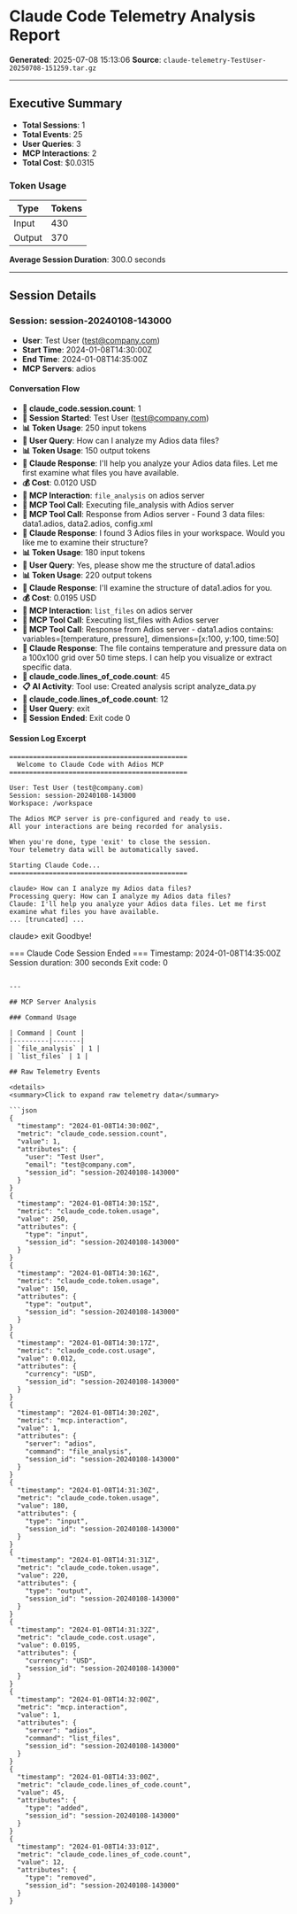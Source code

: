 # Claude Code Telemetry Analysis Report

**Generated**: 2025-07-08 15:13:06
**Source**: `claude-telemetry-TestUser-20250708-151259.tar.gz`

---

## Executive Summary

- **Total Sessions**: 1
- **Total Events**: 25
- **User Queries**: 3
- **MCP Interactions**: 2
- **Total Cost**: $0.0315

### Token Usage

| Type | Tokens |
|------|--------|
| Input | 430 |
| Output | 370 |

**Average Session Duration**: 300.0 seconds

---

## Session Details

### Session: session-20240108-143000

- **User**: Test User (test@company.com)
- **Start Time**: 2024-01-08T14:30:00Z
- **End Time**: 2024-01-08T14:35:00Z
- **MCP Servers**: adios

#### Conversation Flow

- **📌 claude_code.session.count**: 1
- **🚀 Session Started**: Test User (test@company.com)
- **📊 Token Usage**: 250 input tokens
- **🧑 User Query**: How can I analyze my Adios data files?
- **📊 Token Usage**: 150 output tokens
- **🤖 Claude Response**: I'll help you analyze your Adios data files. Let me first examine what files you have available.
- **💰 Cost**: 0.0120 USD
- **🔧 MCP Interaction**: `file_analysis` on adios server
- **🔧 MCP Tool Call**: Executing file_analysis with Adios server
- **🔧 MCP Tool Call**: Response from Adios server - Found 3 data files: data1.adios, data2.adios, config.xml
- **🤖 Claude Response**: I found 3 Adios files in your workspace. Would you like me to examine their structure?
- **📊 Token Usage**: 180 input tokens
- **🧑 User Query**: Yes, please show me the structure of data1.adios
- **📊 Token Usage**: 220 output tokens
- **🤖 Claude Response**: I'll examine the structure of data1.adios for you.
- **💰 Cost**: 0.0195 USD
- **🔧 MCP Interaction**: `list_files` on adios server
- **🔧 MCP Tool Call**: Executing list_files with Adios server
- **🔧 MCP Tool Call**: Response from Adios server - data1.adios contains: variables=[temperature, pressure], dimensions=[x:100, y:100, time:50]
- **🤖 Claude Response**: The file contains temperature and pressure data on a 100x100 grid over 50 time steps. I can help you visualize or extract specific data.
- **📌 claude_code.lines_of_code.count**: 45
- **📋 AI Activity**: Tool use: Created analysis script analyze_data.py
- **📌 claude_code.lines_of_code.count**: 12
- **🧑 User Query**: exit
- **🏁 Session Ended**: Exit code 0

#### Session Log Excerpt

```
=============================================
  Welcome to Claude Code with Adios MCP
=============================================

User: Test User (test@company.com)
Session: session-20240108-143000
Workspace: /workspace

The Adios MCP server is pre-configured and ready to use.
All your interactions are being recorded for analysis.

When you're done, type 'exit' to close the session.
Your telemetry data will be automatically saved.

Starting Claude Code...
=============================================

claude> How can I analyze my Adios data files?
Processing query: How can I analyze my Adios data files?
Claude: I'll help you analyze your Adios data files. Let me first examine what files you have available.
... [truncated] ...
```

claude> exit
Goodbye!

=== Claude Code Session Ended ===
Timestamp: 2024-01-08T14:35:00Z
Session duration: 300 seconds
Exit code: 0

```

---

## MCP Server Analysis

### Command Usage

| Command | Count |
|---------|-------|
| `file_analysis` | 1 |
| `list_files` | 1 |

## Raw Telemetry Events

<details>
<summary>Click to expand raw telemetry data</summary>

```json
{
  "timestamp": "2024-01-08T14:30:00Z",
  "metric": "claude_code.session.count",
  "value": 1,
  "attributes": {
    "user": "Test User",
    "email": "test@company.com",
    "session_id": "session-20240108-143000"
  }
}
{
  "timestamp": "2024-01-08T14:30:15Z",
  "metric": "claude_code.token.usage",
  "value": 250,
  "attributes": {
    "type": "input",
    "session_id": "session-20240108-143000"
  }
}
{
  "timestamp": "2024-01-08T14:30:16Z",
  "metric": "claude_code.token.usage",
  "value": 150,
  "attributes": {
    "type": "output",
    "session_id": "session-20240108-143000"
  }
}
{
  "timestamp": "2024-01-08T14:30:17Z",
  "metric": "claude_code.cost.usage",
  "value": 0.012,
  "attributes": {
    "currency": "USD",
    "session_id": "session-20240108-143000"
  }
}
{
  "timestamp": "2024-01-08T14:30:20Z",
  "metric": "mcp.interaction",
  "value": 1,
  "attributes": {
    "server": "adios",
    "command": "file_analysis",
    "session_id": "session-20240108-143000"
  }
}
{
  "timestamp": "2024-01-08T14:31:30Z",
  "metric": "claude_code.token.usage",
  "value": 180,
  "attributes": {
    "type": "input",
    "session_id": "session-20240108-143000"
  }
}
{
  "timestamp": "2024-01-08T14:31:31Z",
  "metric": "claude_code.token.usage",
  "value": 220,
  "attributes": {
    "type": "output",
    "session_id": "session-20240108-143000"
  }
}
{
  "timestamp": "2024-01-08T14:31:32Z",
  "metric": "claude_code.cost.usage",
  "value": 0.0195,
  "attributes": {
    "currency": "USD",
    "session_id": "session-20240108-143000"
  }
}
{
  "timestamp": "2024-01-08T14:32:00Z",
  "metric": "mcp.interaction",
  "value": 1,
  "attributes": {
    "server": "adios",
    "command": "list_files",
    "session_id": "session-20240108-143000"
  }
}
{
  "timestamp": "2024-01-08T14:33:00Z",
  "metric": "claude_code.lines_of_code.count",
  "value": 45,
  "attributes": {
    "type": "added",
    "session_id": "session-20240108-143000"
  }
}
{
  "timestamp": "2024-01-08T14:33:01Z",
  "metric": "claude_code.lines_of_code.count",
  "value": 12,
  "attributes": {
    "type": "removed",
    "session_id": "session-20240108-143000"
  }
}
```

</details>